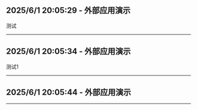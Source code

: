 
## 2025/6/1 20:05:29 - 外部应用演示

测试

---

## 2025/6/1 20:05:34 - 外部应用演示

测试1

---

## 2025/6/1 20:05:44 - 外部应用演示



---
